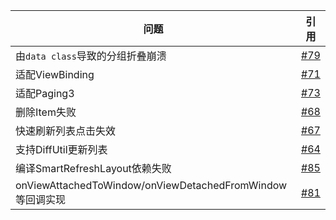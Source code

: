 
| 问题 | 引用 |
|-|-|
| 由`data class`导致的分组折叠崩溃 | [#79](https://github.com/liangjingkanji/BRV/issues/79) |
| 适配ViewBinding | [#71](https://github.com/liangjingkanji/BRV/issues/71) |
| 适配Paging3 | [#73](https://github.com/liangjingkanji/BRV/issues/73) |
| 删除Item失败 | [#68](https://github.com/liangjingkanji/BRV/issues/68) |
| 快速刷新列表点击失效 | [#67](https://github.com/liangjingkanji/BRV/issues/67) |
| 支持DiffUtil更新列表 | [#64](https://github.com/liangjingkanji/BRV/issues/64) |
| 编译SmartRefreshLayout依赖失败 | [#85](https://github.com/liangjingkanji/BRV/issues/85) |
| onViewAttachedToWindow/onViewDetachedFromWindow等回调实现 | [#81](https://github.com/liangjingkanji/BRV/issues/81) |